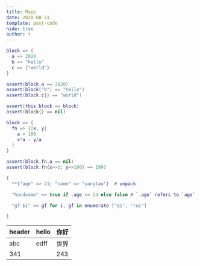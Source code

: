 ```yaml
---
title: Mapp
date: 2020-08-31
template: post-code
hide: true
author: τ
---
```


```lua
block => {
  a => 2020
  b => "hello"
  c => {"world"}
}

assert(block.a == 2020)
assert(block["b"] == "hello")
assert(block.c{} == "world")

assert(this.block == block)
assert(block{} == nil)
```

```lua
block => {
  fn => {|x, y|
    a = 100
    x*a - y/a
  }
}

assert(block.fn.a == nil)
assert(block.fn{x=>2; y=>100} == 199)
```

```lua
{
  **{"age" => 21; "name" => "yangtau"}  # unpack

  "handsome" => true if .age <= 24 else false # `.age` refers to `age` in the same block

  "gf-$i" => gf for i, gf in enumerate ["qi", "rui"]

}
```

|header|hello|你好|
|--|--|--|
|abc|edff|世界|
|341||243|
